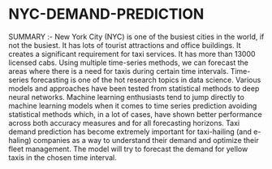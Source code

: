 # NYC-DEMAND-PREDICTION

SUMMARY :- 
New York City (NYC) is one of the busiest cities in the world, if not the busiest. It has lots of tourist attractions and office buildings. It creates a significant requirement for taxi services. It has more than 13000 licensed cabs. Using multiple time-series methods, we can forecast the areas where there is a need for taxis during certain time intervals. Time-series forecasting is one of the hot research topics in data science. Various models and approaches have been tested from statistical methods to deep neural networks. Machine learning enthusiasts tend to jump directly to machine learning models when it comes to time series prediction avoiding statistical methods which, in a lot of cases, have shown better performance across both accuracy measures and for all forecasting horizons. 
Taxi demand prediction has become extremely important for taxi-hailing (and e-haling) companies as a way to understand their demand and optimize their fleet management. The model will try to forecast the demand for yellow taxis in the chosen time interval. 
